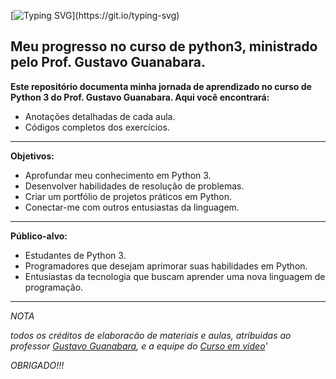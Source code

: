 [![Typing SVG](https://readme-typing-svg.demolab.com?font=Fira+Code&size=30&pause=1000&color=C0AE00&random=false&width=435&lines=CURSO-PYTHON3_)](https://git.io/typing-svg)
 
 Meu progresso no curso de python3, ministrado pelo Prof. Gustavo Guanabara.
---
 **Este repositório documenta minha jornada de aprendizado no curso de Python 3 do Prof. Gustavo Guanabara. Aqui você encontrará:**
 
 - Anotações detalhadas de cada aula.
 - Códigos completos dos exercícios.

---
 **Objetivos:**

 - Aprofundar meu conhecimento em Python 3.
 - Desenvolver habilidades de resolução de problemas.
 - Criar um portfólio de projetos práticos em Python.
 - Conectar-me com outros entusiastas da linguagem.
---
 **Público-alvo:**

 - Estudantes de Python 3.
 - Programadores que desejam aprimorar suas habilidades em Python.
 - Entusiastas da tecnologia que buscam aprender uma nova linguagem de programação.

---
*NOTA*

*todos os créditos de elaboracão de materiais e aulas, atribuidas ao professor [Gustavo Guanabara](https://github.com/gustavoguanabara), e a equipe do [Curso em video](https://www.cursoemvideo.com)'*

*OBRIGADO!!!*
